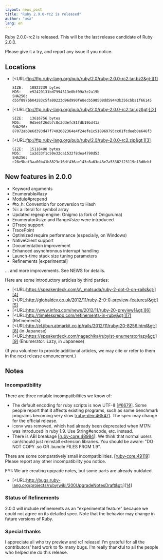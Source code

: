```yaml
---
layout: news_post
title: "Ruby 2.0.0-rc2 is released"
author: "usa"
lang: en
---
```


Ruby 2.0.0-rc2 is released. This will be the last release candidate of
Ruby 2.0.0.

Please give it a try, and report any issue if you notice.

## Locations

* [&lt;URL:ftp://ftp.ruby-lang.org/pub/ruby/2.0/ruby-2.0.0-rc2.tar.bz2&gt;][1]
  
      SIZE:   10822239 bytes
      MD5:    e92420131bd7994513e0bf09a3e2a19b
      SHA256: d55f897bb04283c5fa80223d96d990fe8ecb598508dd59443b356cbba1f66145

* [&lt;URL:ftp://ftp.ruby-lang.org/pub/ruby/2.0/ruby-2.0.0-rc2.tar.gz&gt;][2]
  
      SIZE:   13616756 bytes
      MD5:    9d5e6f26db7c8c3ddefc81fdb19bd41a
      SHA256: 87072ab3e6d393d47f7402682364e4f24efe1c518969795cc01fcdeeb0e646f3

* [&lt;URL:ftp://ftp.ruby-lang.org/pub/ruby/2.0/ruby-2.0.0-rc2.zip&gt;][3]
  
      SIZE:   15118480 bytes
      MD5:    1a2d33f1c50e32ca1532f8dea4790d53
      SHA256: c28e9baf3aa00b41b8823c16df436ae143e8a63e43e7a53302f23119e13d0ebf

## New features in 2.0.0

* Keyword arguments
* Enumerable#lazy
* Module#prepend
* \#to\_h: Convention for conversion to Hash
* %i: a literal for symbol array
* Updated regexp engine: Onigmo (a fork of Oniguruma)
* Enumerator#size and Range#size were introduced
* DTrace support
* TracePoint
* Optimized require performance (especially, on Windows)
* NativeClient support
* Documentation improvement
* Enhanced asynchronous interrupt handling
* Launch-time stack size tuning parameters
* Refinements \[experimental\]

... and more improvements. See NEWS for details.

Here are some introductory articles by third parties:

* [&lt;URL:https://speakerdeck.com/a\_matsuda/ruby-2-dot-0-on-rails&gt;][4]
* [&lt;URL:http://globaldev.co.uk/2012/11/ruby-2-0-0-preview-features/&gt;][5]
* [&lt;URL:http://www.infoq.com/news/2012/11/ruby-20-preview1&gt;][6]
* [&lt;URL:http://timelessrepo.com/refinements-in-ruby&gt;][7]
  (Refinements)
* [&lt;URL:http://el.jibun.atmarkit.co.jp/rails/2012/11/ruby-20-8256.html&gt;][8]
  (in Japanese)
* [&lt;URL:https://speakerdeck.com/nagachika/rubyist-enumeratorlazy&gt;][9]
  (Enumerator::Lazy, in Japanese)

(If you volunteer to provide additional articles, we may cite or refer
to them in the next release announcement.)

## Notes

### Incompatibility

There are three notable incompatibilities we know of:

* The default encoding for ruby scripts is now UTF-8 [\[#6679\]][10].
  Some people report that it affects existing programs, such as some
  benchmark programs becoming very slow [\[ruby-dev:46547\]][11]. The
  spec may change for the official release.
* iconv was removed, which had already been deprecated when M17N was
  introduced in ruby 1.9. Use String#encode, etc. instead.
* There is ABI breakage [\[ruby-core:48984\]][12]. We think that normal
  users can/should just reinstall extension libraries. You should be
  aware: \"DO NOT COPY .so OR .bundle FILES FROM 1.9\".

There are some comparatively small incompatibilities.
[\[ruby-core:49119\]][13] Please report any other incompatibility you
notice.

FYI: We are creating upgrade notes, but some parts are already outdated.

* [&lt;URL:http://bugs.ruby-lang.org/projects/ruby/wiki/200UpgradeNotesDraft&gt;][14]

### Status of Refinements

2\.0.0 will include refinements as an \"experimental feature\" because we
could not agree on its detailed spec. Note that the behavior may change
in future versions of Ruby.

### Special thanks

I appreciate all who try preview and rc1 release! I\'m grateful for all
the contributors\' hard work to fix many bugs. I\'m really thankful to
all the people who helped me do this release.



[1]: ftp://ftp.ruby-lang.org/pub/ruby/2.0/ruby-2.0.0-rc2.tar.bz2 
[2]: ftp://ftp.ruby-lang.org/pub/ruby/2.0/ruby-2.0.0-rc2.tar.gz 
[3]: ftp://ftp.ruby-lang.org/pub/ruby/2.0/ruby-2.0.0-rc2.zip 
[4]: https://speakerdeck.com/a_matsuda/ruby-2-dot-0-on-rails 
[5]: http://globaldev.co.uk/2012/11/ruby-2-0-0-preview-features/ 
[6]: http://www.infoq.com/news/2012/11/ruby-20-preview1 
[7]: http://timelessrepo.com/refinements-in-ruby 
[8]: http://el.jibun.atmarkit.co.jp/rails/2012/11/ruby-20-8256.html 
[9]: https://speakerdeck.com/nagachika/rubyist-enumeratorlazy 
[10]: https://bugs.ruby-lang.org/issues/6679 
[11]: http://blade.nagaokaut.ac.jp/cgi-bin/scat.rb/ruby/ruby-dev/46547 
[12]: http://blade.nagaokaut.ac.jp/cgi-bin/scat.rb/ruby/ruby-core/48984 
[13]: http://blade.nagaokaut.ac.jp/cgi-bin/scat.rb/ruby/ruby-core/49119 
[14]: http://bugs.ruby-lang.org/projects/ruby/wiki/200UpgradeNotesDraft 
